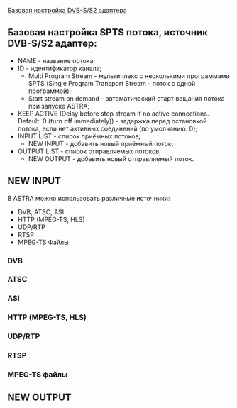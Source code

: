 [Базовая настройка DVB-S/S2 адаптера][1]

## Базовая настройка SPTS потока, источник DVB-S/S2 адаптер:

- NAME - название потока;
- ID - идентификатор канала;
	- Multi Program Stream - мультиплекс с несколькими программами SPTS (Single Program Transport Stream - поток с одной программой);
	- Start stream on demand - автоматический старт вещания потока при запуске ASTRA;
- KEEP ACTIVE (Delay before stop stream if no active connections. Default: 0 (turn off immediately)) - задержка перед остановкой потока, если нет активных соединений (по умолчанию: 0);
- INPUT LIST - список приёмных потоков;
	- NEW INPUT - добавить новый приёмный поток;
- OUTPUT LIST - список отправляемых потоков;
	- NEW OUTPUT - добавить новый отправляемый поток.

## NEW INPUT

В ASTRA можно использовать различные источники:
- DVB, ATSC, ASI
- HTTP (MPEG-TS, HLS)
- UDP/RTP
- RTSP
- MPEG-TS Файлы

### DVB

### ATSC

### ASI

### HTTP (MPEG-TS, HLS)

### UDP/RTP

### RTSP

### MPEG-TS файлы

## NEW OUTPUT     
        
        
        

[1]: https://github.com/cesbo/astra-help/blob/master/ru/adapter/dvb-s/general.md "Базовая настройка DVB-S/S2 адаптера"
